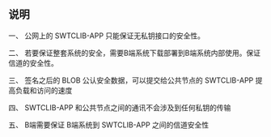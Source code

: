 ## 说明

一、 公网上的 SWTCLIB-APP 只能保证无私钥接口的安全性。

二、 若要保证整套系统的安全，需要B端系统下载部署到B端系统内部使用。保证信道的安全性。

三、 签名之后的 BLOB 公认安全数据，可以提交给公共节点的 SWTCLIB-APP 提高负载和访问的速度

四、 SWTCLIB-APP 和公共节点之间的通讯不会涉及到任何私钥的传输

五、 B端需要保证 B端系统到 SWTCLIB-APP 之间的信道安全性

